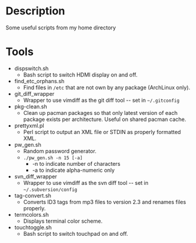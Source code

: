 # Description

Some useful scripts from my home directory

# Tools

* dispswitch.sh
    * Bash script to switch HDMI display on and off.
* find\_etc\_orphans.sh
    * Find files in `/etc` that are not own by any package (ArchLinux only).
* git\_diff\_wrapper
    * Wrapper to use vimdiff as the git diff tool -- set in `~/.gitconfig`
* pkg-clean.sh
    * Clean up pacman packages so that only latest version of each package exists per architecture. Useful on shared pacman cache.
* prettyxml.pl
    * Perl script to output an XML file or STDIN as properly formatted XML.
* pw\_gen.sh
    * Random password generator.
    * `./pw_gen.sh -n 15 [-a]`
        * -n to indicate number of characters
        * -a to indicate alpha-numeric only
* svn\_diff\_wrapper
    * Wrapper to use vimdiff as the svn diff tool -- set in `~/.subversion/config`
* tag-convert.sh
    * Converts ID3 tags from mp3 files to version 2.3 and renames files properly.
* termcolors.sh
    * Displays terminal color scheme.
* touchtoggle.sh
    * Bash script to switch touchpad on and off.
